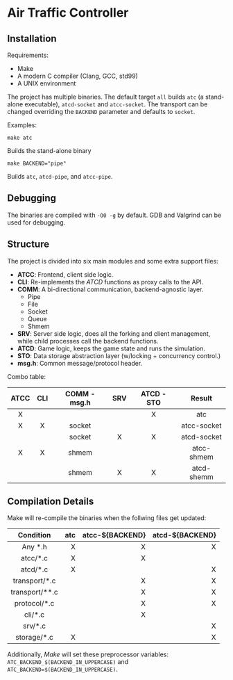 # Air Traffic Controller



## Installation

Requirements:
- Make
- A modern C compiler (Clang, GCC, std99)
- A UNIX environment

The project has multiple binaries. The default target `all` builds `atc`
(a stand-alone executable), `atcd-socket` and `atcc-socket`. The transport
can be changed overriding the `BACKEND` parameter and defaults to `socket`.

Examples:

    make atc

Builds the stand-alone binary

    make BACKEND="pipe"

Builds `atc`, `atcd-pipe`, and `atcc-pipe`.


## Debugging

The binaries are compiled with `-O0 -g` by default. GDB and Valgrind can
be used for debugging.

## Structure

The project is divided into six main modules and some extra support files:
- **ATCC**: Frontend, client side logic.
- **CLI**: Re-implements the _ATCD_ functions as proxy calls to the API.
- **COMM**: A bi-directional communication, backend-agnostic layer.
  - Pipe
  - File
  - Socket
  - Queue
  - Shmem
- **SRV**: Server side logic, does all the forking and client management, while
  child processes call the backend functions.
- **ATCD**: Game logic, keeps the game state and runs the simulation.
- **STO**: Data storage abstraction layer (w/locking + concurrency control.)
- **msg.h**: Common message/protocol header.


Combo table:

| ATCC | CLI | COMM - msg.h | SRV | ATCD - STO |     Result     |
|:----:|:---:|:------------:|:---:|:----------:|:--------------:|
|  X   |     |              |     |     X      |       atc      |
|  X   |  X  |    socket    |     |            |  atcc-socket   |
|      |     |    socket    |  X  |     X      |  atcd-socket   |
|  X   |  X  |    shmem     |     |            |  atcc-shmem    |
|      |     |    shmem     |  X  |     X      |  atcd-shemm    |



## Compilation Details

Make will re-compile the binaries when the follwing files get updated:

|     Condition     | atc | atcc-${BACKEND} | atcd-${BACKEND} |
|:-----------------:|----:|----------------:|----------------:|
| Any \*.h          |  X  |       X         |        X        |
| atcc/\*.c         |  X  |       X         |                 |
| atcd/\*.c         |  X  |                 |        X        |
| transport/\*.c    |     |       X         |        X        |
| transport/\*\*.c  |     |       X         |        X        |
| protocol/\*.c     |     |       X         |        X        |
| cli/\*.c          |     |       X         |                 |
| srv/\*.c          |     |                 |        X        |
| storage/\*.c      |  X  |                 |        X        |

Additionally, _Make_ will set these preprocessor variables: `ATC_BACKEND_$(BACKEND_IN_UPPERCASE)` and `ATC_BACKEND=$(BACKEND_IN_UPPERCASE)`.

